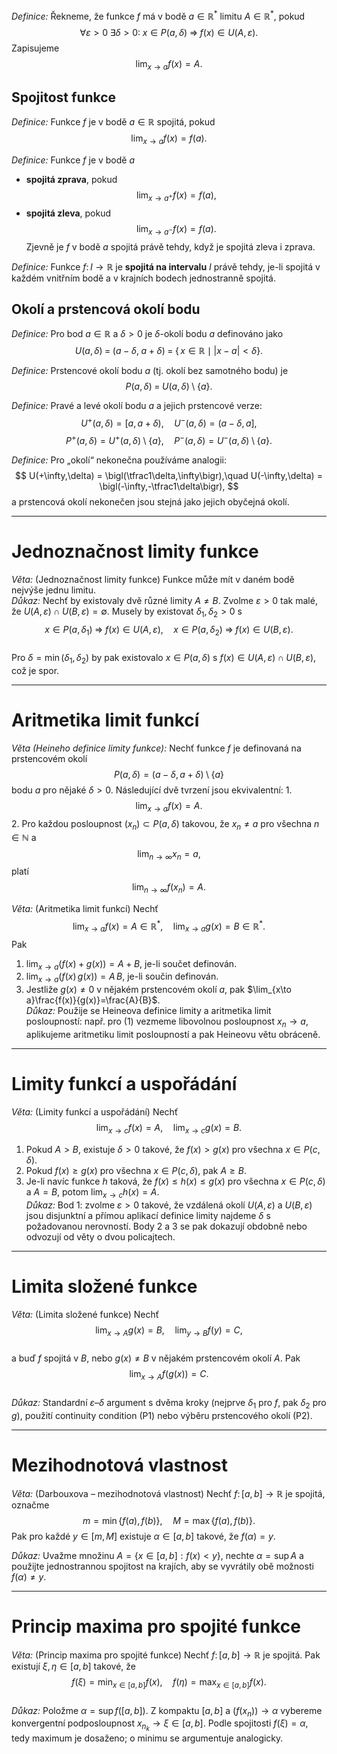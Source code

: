 *Definice:* Řekneme, že funkce $f$ má v bodě $a\in\mathbb{R}^*$ limitu $A\in\mathbb{R}^*$, pokud  
$$
\forall\varepsilon>0\;\exists\delta>0:\;x\in P(a,\delta)\;\Rightarrow\;f(x)\in U(A,\varepsilon).
$$
Zapisujeme  
$$
\lim_{x\to a}f(x)=A.
$$
## Spojitost funkce
*Definice:* Funkce $f$ je v bodě $a\in\mathbb{R}$ spojitá, pokud  
$$
\lim_{x\to a}f(x) = f(a).
$$

*Definice:* Funkce $f$ je v bodě $a$  
- **spojitá zprava**, pokud  
$$
\lim_{x\to a^+}f(x) = f(a),
$$  
- **spojitá zleva**, pokud  
$$
\lim_{x\to a^-}f(x) = f(a).
$$
Zjevně je $f$ v bodě $a$ spojitá právě tehdy, když je spojitá zleva i zprava.

*Definice:* Funkce $f\colon I\to\mathbb{R}$ je **spojitá na intervalu** $I$ právě tehdy, je-li spojitá v každém vnitřním bodě a v krajních bodech jednostranně spojitá.

## Okolí a prstencová okolí bodu

*Definice:* Pro bod $a\in\mathbb{R}$ a $\delta>0$ je $\delta$-okolí bodu $a$ definováno jako  
$$
U(a,\delta) \;=\; (a-\delta,\;a+\delta)
\;=\;\{\,x\in\mathbb{R}\mid |x-a|<\delta\}.
$$

*Definice:* Prstencové okolí bodu $a$ (tj. okolí bez samotného bodu) je  
$$
P(a,\delta) \;=\; U(a,\delta)\setminus\{a\}.
$$

*Definice:* Pravé a levé okolí bodu $a$ a jejich prstencové verze:  
$$
U^+(a,\delta) = [a,a+\delta),\quad U^-(a,\delta) = (a-\delta,a],
$$
$$
P^+(a,\delta) = U^+(a,\delta)\setminus\{a\},\quad P^-(a,\delta) = U^-(a,\delta)\setminus\{a\}.
$$

*Definice:* Pro „okolí“ nekonečna používáme analogii:  
$$
U(+\infty,\delta) = \bigl(\tfrac1\delta,\infty\bigr),\quad 
U(-\infty,\delta) = \bigl(-\infty,-\tfrac1\delta\bigr),
$$
a prstencová okolí nekonečen jsou stejná jako jejich obyčejná okolí. 

---
# Jednoznačnost limity funkce
*Věta:* (Jednoznačnost limity funkce) Funkce může mít v daném bodě nejvýše jednu limitu.  
*Důkaz:* Nechť by existovaly dvě různé limity $A\neq B$. Zvolme $\varepsilon>0$ tak malé, že $U(A,\varepsilon)\cap U(B,\varepsilon)=\emptyset$. Musely by existovat $\delta_1,\delta_2>0$ s  
$$
x\in P(a,\delta_1)\;\Rightarrow\;f(x)\in U(A,\varepsilon),\quad
x\in P(a,\delta_2)\;\Rightarrow\;f(x)\in U(B,\varepsilon).
$$  
Pro $\delta=\min(\delta_1,\delta_2)$ by pak existovalo $x\in P(a,\delta)$ s $f(x)\in U(A,\varepsilon)\cap U(B,\varepsilon)$, což je spor.

---
# Aritmetika limit funkcí
*Věta (Heineho definice limity funkce):* Nechť funkce $f$ je definovaná na prstencovém okolí  
$$
P(a,\delta) = (a-\delta,a+\delta)\setminus\{a\}
$$
bodu $a$ pro nějaké $\delta>0$. Následující dvě tvrzení jsou ekvivalentní:
1.  
$$
\lim_{x\to a}f(x)=A.
$$
2. Pro každou posloupnost $(x_n)\subset P(a,\delta)$ takovou, že $x_n\neq a$ pro všechna $n\in\mathbb{N}$ a  
$$
\lim_{n\to\infty}x_n = a,
$$
platí  
$$
\lim_{n\to\infty}f(x_n)=A.
$$

*Věta:* (Aritmetika limit funkcí) Nechť  
$$
\lim_{x\to a}f(x)=A\in\mathbb{R}^*,\quad \lim_{x\to a}g(x)=B\in\mathbb{R}^*.
$$
Pak  
1. $\lim_{x\to a}(f(x)+g(x))=A+B$, je-li součet definován.  
2. $\lim_{x\to a}(f(x)\,g(x))=A\,B$, je-li součin definován.  
3. Jestliže $g(x)\neq0$ v nějakém prstencovém okolí $a$, pak $\lim_{x\to a}\frac{f(x)}{g(x)}=\frac{A}{B}$.  
*Důkaz:* Použije se Heineova definice limity a aritmetika limit posloupností: např. pro (1) vezmeme libovolnou posloupnost $x_n\to a$, aplikujeme aritmetiku limit posloupností a pak Heineovu větu obráceně. 

---
# Limity funkcí a uspořádání
*Věta:* (Limity funkcí a uspořádání) Nechť  
$$
\lim_{x\to c}f(x)=A,\quad \lim_{x\to c}g(x)=B.
$$  
1. Pokud $A>B$, existuje $\delta>0$ takové, že $f(x)>g(x)$ pro všechna $x\in P(c,\delta)$.  
2. Pokud $f(x)\ge g(x)$ pro všechna $x\in P(c,\delta)$, pak $A\ge B$.  
3. Je-li navíc funkce $h$ taková, že $f(x)\le h(x)\le g(x)$ pro všechna $x\in P(c,\delta)$ a $A=B$, potom $\lim_{x\to c}h(x)=A$.  
*Důkaz:* Bod 1: zvolme $\varepsilon>0$ takové, že vzdálená okolí $U(A,\varepsilon)$ a $U(B,\varepsilon)$ jsou disjunktní a přímou aplikací definice limity najdeme $\delta$ s požadovanou nerovností. Body 2 a 3 se pak dokazují obdobně nebo odvozují od věty o dvou policajtech.

---
# Limita složené funkce
*Věta:* (Limita složené funkce) Nechť  
$$
\lim_{x\to A}g(x)=B,\quad \lim_{y\to B}f(y)=C,
$$  
a buď $f$ spojitá v $B$, nebo $g(x)\neq B$ v nějakém prstencovém okolí $A$. Pak  
$$
\lim_{x\to A}f(g(x))=C.
$$  
*Důkaz:* Standardní $\varepsilon$–$\delta$ argument s dvěma kroky (nejprve $\delta_1$ pro $f$, pak $\delta_2$ pro $g$), použití continuity condition (P1) nebo výběru prstencového okolí (P2).

--- 
# Mezihodnotová vlastnost
*Věta:* (Darbouxova – mezihodnotová vlastnost) Nechť $f\colon[a,b]\to\mathbb{R}$ je spojitá, označme  
$$
m=\min\{f(a),f(b)\},\quad M=\max\{f(a),f(b)\}.
$$
Pak pro každé $y\in[m,M]$ existuje $\alpha\in[a,b]$ takové, že $f(\alpha)=y$. 

*Důkaz:* Uvažme množinu $A=\{x\in[a,b]:f(x)<y\}$, nechte $\alpha=\sup A$ a použijte jednostrannou spojitost na krajích, aby se vyvrátily obě možnosti $f(\alpha)\neq y$.

---
# Princip maxima pro spojité funkce
*Věta:* (Princip maxima pro spojité funkce) Nechť $f\colon[a,b]\to\mathbb{R}$ je spojitá. Pak existují $\xi,\eta\in[a,b]$ takové, že  
$$
f(\xi)=\min_{x\in[a,b]}f(x),\quad f(\eta)=\max_{x\in[a,b]}f(x).
$$  
*Důkaz:* Položme $\alpha=\sup f([a,b])$. Z kompaktu $[a,b]$ a $(f(x_n))\to\alpha$ vybereme konvergentní podposloupnost $x_{n_k}\to\xi\in[a,b]$. Podle spojitosti $f(\xi)=\alpha$, tedy maximum je dosaženo; o minimu se argumentuje analogicky.

